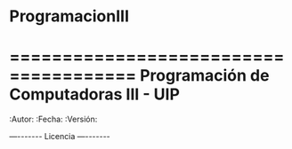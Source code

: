 # ProgramacionIII
======================================
Programación de Computadoras III - UIP
======================================

:Autor: <nombre>
:Fecha: <fecha>
:Versión: <version>

<descripcion>

—-------
Licencia
—-------
<licencia>
